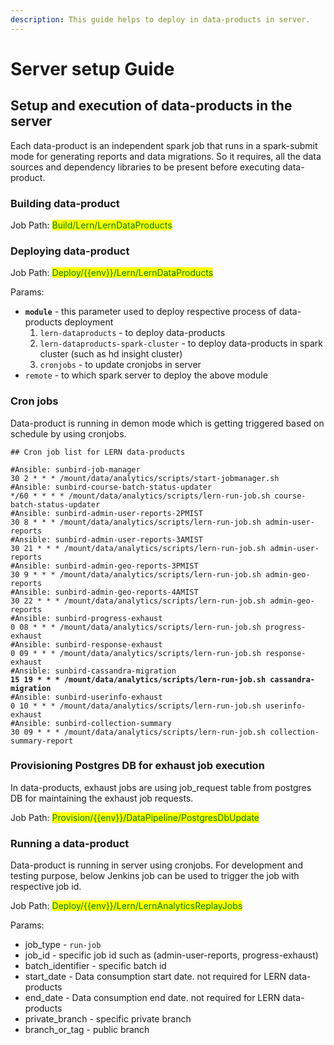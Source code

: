 ```yaml
---
description: This guide helps to deploy in data-products in server.
---
```


# Server setup Guide

## Setup and execution of data-products in the server

Each data-product is an independent spark job that runs in a spark-submit mode for generating reports and data migrations. So it requires, all the data sources and dependency libraries to be present before executing data-product.

### Building data-product

Job Path: <mark style="color:green;">Build/Lern/LernDataProducts</mark>

### **Deploying data-product**

Job Path: <mark style="color:green;">Deploy/\{{env\}}/Lern/LernDataProducts</mark>

Params:

* **`module`** - this parameter used to deploy respective process of data-products deployment
  1. `lern-dataproducts` - to deploy data-products
  2. &#x20;`lern-dataproducts-spark-cluster` - to deploy data-products in spark cluster (such as hd insight cluster)
  3. `cronjobs` - to update cronjobs in server
* `remote` - to which spark server to deploy the above module

### **Cron jobs**

Data-product is running in demon mode which is getting triggered based on schedule by using cronjobs.

<pre><code>## Cron job list for LERN data-products

#Ansible: sunbird-job-manager
30 2 * * * /mount/data/analytics/scripts/start-jobmanager.sh
#Ansible: sunbird-course-batch-status-updater
*/60 * * * * /mount/data/analytics/scripts/lern-run-job.sh course-batch-status-updater
#Ansible: sunbird-admin-user-reports-2PMIST
30 8 * * * /mount/data/analytics/scripts/lern-run-job.sh admin-user-reports
#Ansible: sunbird-admin-user-reports-3AMIST
30 21 * * * /mount/data/analytics/scripts/lern-run-job.sh admin-user-reports
#Ansible: sunbird-admin-geo-reports-3PMIST
30 9 * * * /mount/data/analytics/scripts/lern-run-job.sh admin-geo-reports
#Ansible: sunbird-admin-geo-reports-4AMIST
30 22 * * * /mount/data/analytics/scripts/lern-run-job.sh admin-geo-reports
#Ansible: sunbird-progress-exhaust
0 08 * * * /mount/data/analytics/scripts/lern-run-job.sh progress-exhaust
#Ansible: sunbird-response-exhaust
0 09 * * * /mount/data/analytics/scripts/lern-run-job.sh response-exhaust
#Ansible: sunbird-cassandra-migration
<strong>15 19 * * * /mount/data/analytics/scripts/lern-run-job.sh cassandra-migration
</strong>#Ansible: sunbird-userinfo-exhaust
0 10 * * * /mount/data/analytics/scripts/lern-run-job.sh userinfo-exhaust
#Ansible: sunbird-collection-summary
30 09 * * * /mount/data/analytics/scripts/lern-run-job.sh collection-summary-report
</code></pre>

### Provisioning Postgres DB for exhaust job execution

In data-products, exhaust jobs are using job\_request table from postgres DB for maintaining the exhaust job requests.&#x20;

Job Path: <mark style="color:green;">Provision/\{{env\}}/DataPipeline/PostgresDbUpdate</mark>

### Running a data-product

Data-product is running in server using cronjobs. For development and testing purpose, below Jenkins job can be used to trigger the job with respective job id.

Job Path: <mark style="color:green;">Deploy/\{{env\}}/Lern/LernAnalyticsReplayJobs</mark>

Params:

* job\_type - `run-job`
* job\_id - specific job id such as (admin-user-reports, progress-exhaust)
* batch\_identifier - specific batch id
* start\_date - Data consumption start date. not required for LERN data-products
* end\_date - Data consumption end date. not required for LERN data-products
* private\_branch - specific private branch
* branch\_or\_tag - public branch
